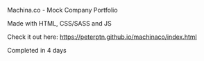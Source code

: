 Machina.co - Mock Company Portfolio

Made with HTML, CSS/SASS and JS

Check it out here:
https://peterptn.github.io/machinaco/index.html

Completed in 4 days
